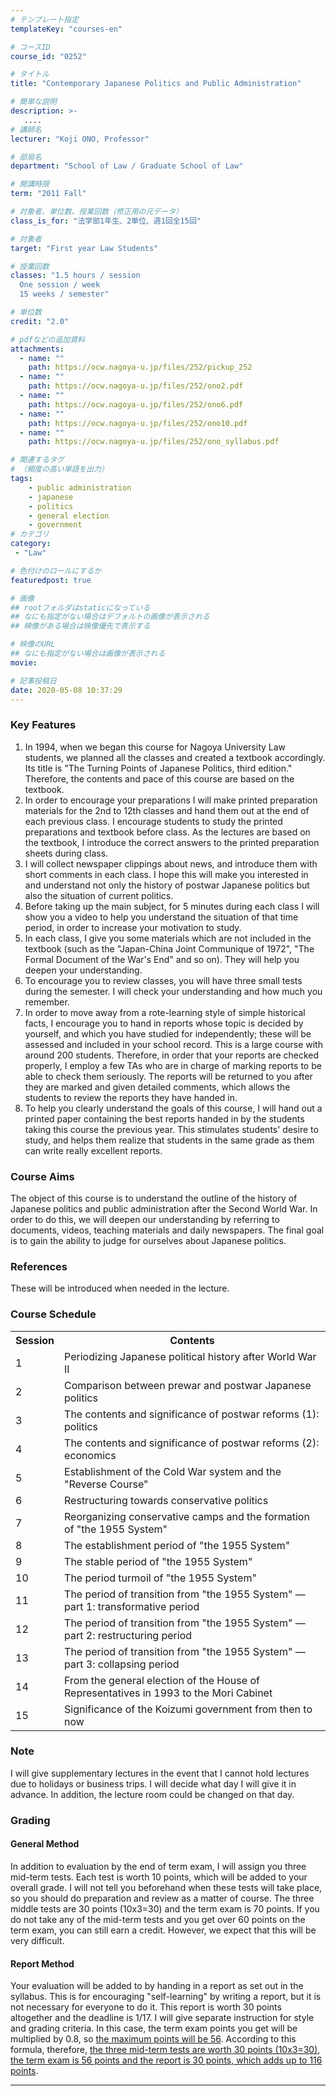 ```yaml
---
# テンプレート指定
templateKey: "courses-en"

# コースID
course_id: "0252"

# タイトル
title: "Contemporary Japanese Politics and Public Administration"

# 簡単な説明
description: >-
   ....
# 講師名
lecturer: "Koji ONO, Professor"

# 部局名
department: "School of Law / Graduate School of Law"

# 開講時限
term: "2011	Fall"

# 対象者、単位数、授業回数（修正用の元データ）
class_is_for: "法学部1年生、2単位、週1回全15回"

# 対象者
target: "First year Law Students"

# 授業回数
classes: "1.5 hours / session
  One session / week
  15 weeks / semester"

# 単位数
credit: "2.0"

# pdfなどの追加資料
attachments:
  - name: "" 
    path: https://ocw.nagoya-u.jp/files/252/pickup_252
  - name: "" 
    path: https://ocw.nagoya-u.jp/files/252/ono2.pdf
  - name: "" 
    path: https://ocw.nagoya-u.jp/files/252/ono6.pdf
  - name: "" 
    path: https://ocw.nagoya-u.jp/files/252/ono10.pdf
  - name: "" 
    path: https://ocw.nagoya-u.jp/files/252/ono_syllabus.pdf

# 関連するタグ
# （頻度の高い単語を出力）
tags:
    - public administration
    - japanese
    - politics
    - general election
    - government
# カテゴリ
category:
 - "Law"

# 色付けのロールにするか
featuredpost: true

# 画像
## rootフォルダはstaticになっている
## なにも指定がない場合はデフォルトの画像が表示される
## 映像がある場合は映像優先で表示する

# 映像のURL
## なにも指定がない場合は画像が表示される
movie: 

# 記事投稿日
date: 2020-05-08 10:37:29
---
```


### Key Features

1. In 1994, when we began this course for Nagoya University Law students, we planned all the classes and created a textbook accordingly. Its title is "The Turning Points of Japanese Politics, third edition." Therefore, the contents and pace of this course are based on the textbook.
2. In order to encourage your preparations I will make printed preparation materials for the 2nd to 12th classes and hand them out at the end of each previous class. I encourage students to study the printed preparations and textbook before class. As the lectures are based on the textbook, I introduce the correct answers to the printed preparation sheets during class.
3. I will collect newspaper clippings about news, and introduce them with short comments in each class. I hope this will make you interested in and understand not only the history of postwar Japanese politics but also the situation of current politics.
4. Before taking up the main subject, for 5 minutes during each class I will show you a video to help you understand the situation of that time period, in order to increase your motivation to study.
5. In each class, I give you some materials which are not included in the textbook (such as the "Japan-China Joint Communique of 1972", "The Formal Document of the War's End" and so on). They will help you deepen your understanding.
6. To encourage you to review classes, you will have three small tests during the semester. I will check your understanding and how much you remember.
7. In order to move away from a rote-learning style of simple historical facts, I encourage you to hand in reports whose topic is decided by yourself, and which you have studied for independently; these will be assessed and included in your school record. This is a large course with around 200 students. Therefore, in order that your reports are checked properly, I employ a few TAs who are in charge of marking reports to be able to check them seriously. The reports will be returned to you after they are marked and given detailed comments, which allows the students to review the reports they have handed in.
8. To help you clearly understand the goals of this course, I will hand out a printed paper containing the best reports handed in by the students taking this course the previous year. This stimulates students' desire to study, and helps them realize that students in the same grade as them can write really excellent reports.

### Course Aims

The object of this course is to understand the outline of the history of Japanese politics and public administration after the Second World War. In order to do this, we will deepen our understanding by referring to documents, videos, teaching materials and daily newspapers. The final goal is to gain the ability to judge for ourselves about Japanese politics.

### References

These will be introduced when needed in the lecture.

<h3>Course Schedule</h3>
<table class="basic" width="455">
<tr>
<th width="20" class="center">Session</th>
<th width="435" class="center">Contents</th>
</tr>
<tr>
<td width="20" class="center">1</td>
<td width="435">Periodizing Japanese political history after World War II</td>
</tr>
<tr>
<td width="20" class="center">2</td>
<td width="435">Comparison between prewar and postwar Japanese politics</td>
</tr>
<tr>
<td width="20" class="center">3</td>
<td width="435">The contents and significance of postwar reforms (1): politics</td>
</tr>
<tr>
<td width="20" class="center">4</td>
<td width="435">The contents and significance of postwar reforms (2): economics</td>
</tr>
<tr>
<td width="20" class="center">5</td>
<td width="435">Establishment of the Cold War system and the "Reverse Course"</td>
</tr>
<tr>
<td width="20" class="center">6</td>
<td width="435"> Restructuring towards conservative politics
</td>
</tr>
<tr>
<td width="20" class="center">7</td>
<td width="435">Reorganizing conservative camps and the formation of "the 1955 System"</td>
</tr>
<tr>
<td width="20" class="center">8</td>
<td width="435"> The establishment period of "the 1955 System" </td>
</tr>
<tr>
<td width="20" class="center">9</td>
<td width="435">The stable period of "the 1955 System"</td>
</tr>
<tr>
<td width="20" class="center">10</td>
<td width="435"> The period turmoil of "the 1955 System" </td>
</tr>
<tr>
<td width="20" class="center">11</td>
<td width="435">The period of transition from "the 1955 System" &mdash;part 1: transformative period </td>
</tr>
<tr>
<td width="20" class="center">12</td>
<td width="435">The period of transition from "the 1955 System" &mdash;part 2: restructuring period</td>
</tr>
<tr>
<td width="20" class="center">13</td>
<td width="435">The period of transition from "the 1955 System" &mdash;part 3: collapsing period</td>
</tr>
<tr>
<td width="20" class="center">14</td>
<td width="435">From the general election of the House of Representatives in 1993 to the Mori Cabinet</td>
</tr>
<tr>
<td width="20" class="center">15</td>
<td width="435">Significance of the Koizumi government from then to now</td>
</tr>
</table>
<h3>
Note
</h3>
<p>
I will give supplementary lectures in the event that I cannot hold lectures due to holidays or business trips. I will decide what day I will give it in advance. In addition, the lecture room could be changed on that day.
</p>

### Grading

#### General Method

In addition to evaluation by the end of term exam, I will assign you three mid-term tests. Each test is worth 10 points, which will be added to your overall grade. I will not tell you beforehand when these tests will take place, so you should do preparation and review as a matter of course. The three middle tests are 30 points (10x3=30) and the term exam is 70 points. If you do not take any of the mid-term tests and you get over 60 points on the term exam, you can still earn a credit. However, we expect that this will be very difficult.

#### Report Method

Your evaluation will be added to by handing in a report as set out in the syllabus. This is for encouraging "self-learning" by writing a report, but it is not necessary for everyone to do it. This report is worth 30 points altogether and the deadline is 1/17. I will give separate instruction for style and grading criteria. In this case, the term exam points you get will be multiplied by 0.8, so <u>the maximum points will be 56</u>. According to this formula, therefore, <u>the three mid-term tests are worth 30 points (10x3=30), the term exam is 56 points and the report is 30 points, which adds up to 116 points</u>.

---
